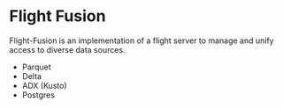 # Flight Fusion

Flight-Fusion is an implementation of a flight server to manage and unify access to diverse data sources.

- Parquet
- Delta
- ADX (Kusto)
- Postgres
